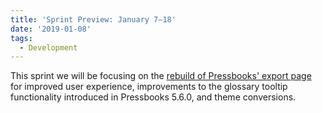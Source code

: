 ```yaml
---
title: 'Sprint Preview: January 7–18'
date: '2019-01-08'
tags:
  - Development
---
```


This sprint we will be focusing on the
[rebuild of Pressbooks' export page](https://github.com/pressbooks/pressbooks/issues/1525)
for improved user experience, improvements to the glossary tooltip functionality
introduced in Pressbooks 5.6.0, and theme conversions.

